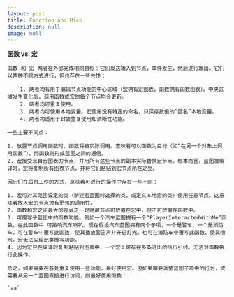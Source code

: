 ```yaml
---
layout: post
title: Function and Mico
description: null
image: null
---
```


**函数 vs. 宏**

    函数 和 宏 两者在外部完成相同目标：它们发送输入到节点，事件发生，然后进行输出。它们以两种不同方式进行，但也存在一些共性：

        1. 两者均有用于编辑节点功能的中心区域（宏拥有宏图表，函数拥有函数图表）。中央区域发生变化后，调用函数或宏的每个节点均会更新。
        2. 两者均可重复使用。
        3. 两者均可使用本地变量。宏使用没有特定的命名，只保存数值的“匿名”本地变量。
        4. 两者均适用于封装重复使用和清晰性功能。

    一些主要不同点：

    1. 放置节点调用函数时，函数将被实际调用。意味着可以函数为目标（如“在另一个对象上调用函数”），而函数则形成蓝图之间的通信。
    2. 宏接受来自宏图表的节点，并用所有这些节点的副本实际替换宏节点。根本而言，蓝图被编译时，宏将复制所有图表节点，并将它们粘贴到宏节点所在之处。

    因它们在后台工作的方式，意味着可进行的操作中存在一些不同：

    1. 宏可对其范围设定的类（新建宏蓝图时选择的类，或定义本地宏的类）使用任意节点。这意味着放入宏的节点拥有更强的通用性。
    2. 函数和宏之间最大的差异之一是隐藏节点可放置在宏中，但不可放置在函数中。
    3. 可覆写子蓝图中的函数功能。例如一个汽车蓝图拥有一个“PlayerInteractedWithMe”函数。在此函数中 可按响汽车喇叭。现在假设汽车蓝图拥有两个子项，一个是警车，一个是消防车。可在警车中覆写此函数，使其播放警笛声并开启灯光。也可在消防车中覆写此函数，使其喷水。宏无法实现此类覆写功能。
    4. 因为宏只在编译时复制粘贴到图表中，一个宏上可存在多条进出的执行引线。无法对函数执行此操作。

    总之，如果需要在各处重复使用一些功能，最好使用宏。但如果需要调整蓝图子项中的行为，或需要从另一个蓝图直接进行访问，则最好使用函数！

    `aa`